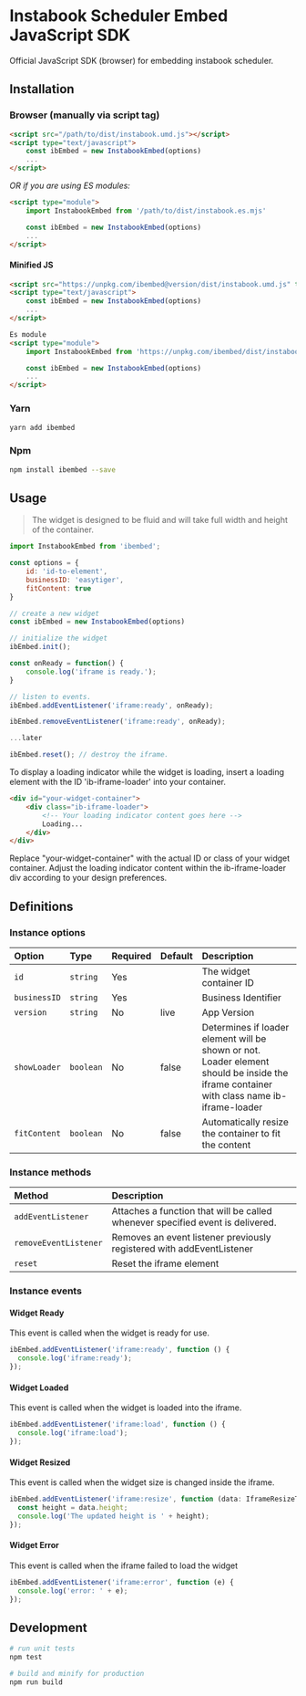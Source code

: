 Instabook Scheduler Embed JavaScript SDK
======================================================================

Official JavaScript SDK (browser) for embedding instabook scheduler.


## Installation

### Browser (manually via script tag)

```html
<script src="/path/to/dist/instabook.umd.js"></script>
<script type="text/javascript">
    const ibEmbed = new InstabookEmbed(options)
    ...
</script>
```

_OR if you are using ES modules:_
```html
<script type="module">
    import InstabookEmbed from '/path/to/dist/instabook.es.mjs'

    const ibEmbed = new InstabookEmbed(options)
    ...
</script>
```

#### Minified JS

```html
<script src="https://unpkg.com/ibembed@version/dist/instabook.umd.js" type="text/javascript"></script>
<script type="text/javascript">
    const ibEmbed = new InstabookEmbed(options)
    ...
</script>

Es module
<script type="module">
    import InstabookEmbed from 'https://unpkg.com/ibembed/dist/instabook.es.mjs'

    const ibEmbed = new InstabookEmbed(options)
    ...
</script>
```

### Yarn

```sh
yarn add ibembed
```

### Npm

```sh
npm install ibembed --save
```


## Usage

> The widget is designed to be fluid and will take full width and height of the container.

```js
import InstabookEmbed from 'ibembed';

const options = {
    id: 'id-to-element',
    businessID: 'easytiger',
    fitContent: true
}

// create a new widget
const ibEmbed = new InstabookEmbed(options)

// initialize the widget
ibEmbed.init();

const onReady = function() {
    console.log('iframe is ready.');
}

// listen to events.
ibEmbed.addEventListener('iframe:ready', onReady);

ibEmbed.removeEventListener('iframe:ready', onReady);

...later

ibEmbed.reset(); // destroy the iframe.

```
To display a loading indicator while the widget is loading, insert a loading element with the ID 'ib-iframe-loader' into your container.

```html
<div id="your-widget-container">
    <div class="ib-iframe-loader">
        <!-- Your loading indicator content goes here -->
        Loading...
    </div>
</div>
```

Replace "your-widget-container" with the actual ID or class of your widget container. Adjust the loading indicator content within the ib-iframe-loader div according to your design preferences.

## Definitions

### Instance options

| Option       | Type        | Required | Default | Description                                                                                                                              |
|:-------------|:------------|----------|---------|:-----------------------------------------------------------------------------------------------------------------------------------------|
| `id`         | `string`    | Yes      |         | The widget container ID                                                                                                                  |
| `businessID` | `string`    | Yes      |         | Business Identifier                                                                                                                      |
| `version`    | `string`    | No       | live    | App Version                                                                                                                              |
| `showLoader` | `boolean`   | No       | false   | Determines if loader element will be shown or not. Loader element should be inside the iframe container with class name ib-iframe-loader |
| `fitContent` | `boolean`   | No       | false   | Automatically resize the container to fit the content                                                                                    |

### Instance methods

| Method                | Description                                                                    |
|:----------------------|:-------------------------------------------------------------------------------|
| `addEventListener`    | Attaches a function that will be called whenever specified event is delivered. |
| `removeEventListener` | Removes an event listener previously registered with addEventListener          |
| `reset`               | Reset the iframe element                                                       |

### Instance events

#### Widget Ready
This event is called when the widget is ready for use. 
```js
ibEmbed.addEventListener('iframe:ready', function () {
  console.log('iframe:ready');
});
```
#### Widget Loaded
This event is called when the widget is loaded into the iframe.
```js
ibEmbed.addEventListener('iframe:load', function () {
  console.log('iframe:load');
});
```
#### Widget Resized
This event is called when the widget size is changed inside the iframe.
```js
ibEmbed.addEventListener('iframe:resize', function (data: IframeResizeType) {
  const height = data.height;
  console.log('The updated height is ' + height);
});
```
#### Widget Error
This event is called when the iframe failed to load the widget
```js
ibEmbed.addEventListener('iframe:error', function (e) {
  console.log('error: ' + e);
});
```

## Development
```sh
# run unit tests
npm test

# build and minify for production
npm run build
```
